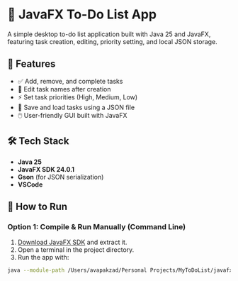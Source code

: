 # 📝 JavaFX To-Do List App

A simple desktop to-do list application built with Java 25 and JavaFX, featuring task creation, editing, priority setting, and local JSON storage.

## 🚀 Features

- ✅ Add, remove, and complete tasks
- 📝 Edit task names after creation
- ⚡ Set task priorities (High, Medium, Low)
- 💾 Save and load tasks using a JSON file
- 🖱️ User-friendly GUI built with JavaFX


## 🛠️ Tech Stack

- **Java 25**
- **JavaFX SDK 24.0.1**
- **Gson** (for JSON serialization)
- **VSCode**

## 🧰 How to Run

### Option 1: Compile & Run Manually (Command Line)

1. [Download JavaFX SDK](https://gluonhq.com/products/javafx/) and extract it.
2. Open a terminal in the project directory.
3. Run the app with:

```bash
java --module-path /Users/avapakzad/Personal Projects/MyToDoList/javafx-sdk-24.0.1/lib --add-modules javafx.controls,javafx.fxml -cp . GUI1